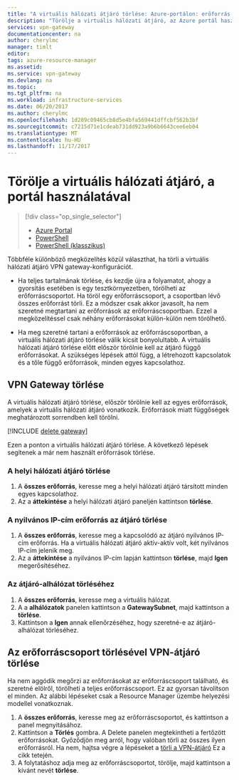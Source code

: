 ```yaml
---
title: "A virtuális hálózati átjáró törlése: Azure-portálon: erőforrás-kezelő |} Microsoft Docs"
description: "Törölje a virtuális hálózati átjáró, az Azure portál használatával a Resource Manager üzembe helyezési modellben."
services: vpn-gateway
documentationcenter: na
author: cherylmc
manager: timlt
editor: 
tags: azure-resource-manager
ms.assetid: 
ms.service: vpn-gateway
ms.devlang: na
ms.topic: 
ms.tgt_pltfrm: na
ms.workload: infrastructure-services
ms.date: 06/20/2017
ms.author: cherylmc
ms.openlocfilehash: 1d289c09465cb8d5e4bfa569441dffcbf562b3bf
ms.sourcegitcommit: c7215d71e1cdeab731dd923a9b6b6643cee6eb04
ms.translationtype: MT
ms.contentlocale: hu-HU
ms.lasthandoff: 11/17/2017
---
```

# <a name="delete-a-virtual-network-gateway-using-the-portal"></a>Törölje a virtuális hálózati átjáró, a portál használatával

> [!div class="op_single_selector"]
> * [Azure Portal](vpn-gateway-delete-vnet-gateway-portal.md)
> * [PowerShell](vpn-gateway-delete-vnet-gateway-powershell.md)
> * [PowerShell (klasszikus)](vpn-gateway-delete-vnet-gateway-classic-powershell.md)

Többféle különböző megközelítés közül választhat, ha törli a virtuális hálózati átjáró VPN gateway-konfigurációt.

- Ha teljes tartalmának törlése, és kezdje újra a folyamatot, ahogy a gyorsítás esetében is egy tesztkörnyezetben, törölheti az erőforráscsoportot. Ha töröl egy erőforráscsoport, a csoportban lévő összes erőforrást törli. Ez a módszer csak akkor javasolt, ha nem szeretné megtartani az erőforrások az erőforráscsoportban. Ezzel a megközelítéssel csak néhány erőforrásokat külön-külön nem törölhető.

- Ha meg szeretné tartani a erőforrások az erőforráscsoportban, a virtuális hálózati átjáró törlése válik kicsit bonyolultabb. A virtuális hálózati átjáró törlése előtt először törölnie kell az átjáró függő erőforrásokat. A szükséges lépések attól függ, a létrehozott kapcsolatok és a tőle függő erőforrások, minden egyes kapcsolathoz.

## <a name="delete-a-vpn-gateway"></a>VPN Gateway törlése

A virtuális hálózati átjáró törlése, először törölnie kell az egyes erőforrások, amelyek a virtuális hálózati átjáró vonatkozik. Erőforrások miatt függőségek meghatározott sorrendben kell törölni.

[!INCLUDE [delete gateway](../../includes/vpn-gateway-delete-vnet-gateway-portal-include.md)]

Ezen a ponton a virtuális hálózati átjáró törlése. A következő lépések segítenek a már nem használt erőforrások törlése.

### <a name="to-delete-the-local-network-gateway"></a>A helyi hálózati átjáró törlése

1. A **összes erőforrás**, keresse meg a helyi hálózati átjáró társított minden egyes kapcsolathoz.
2. Az a **áttekintése** a helyi hálózati átjáró paneljén kattintson **törlése**.

### <a name="to-delete-the-public-ip-address-resource-for-the-gateway"></a>A nyilvános IP-cím erőforrás az átjáró törlése

1. A **összes erőforrás**, keresse meg a kapcsolódó az átjáró nyilvános IP-cím erőforrás. Ha a virtuális hálózati átjáró aktív-aktív volt, két nyilvános IP-cím jelenik meg. 
2. Az a **áttekintése** a nyilvános IP-cím lapján kattintson **törlése**, majd **Igen** megerősítéséhez.

### <a name="to-delete-the-gateway-subnet"></a>Az átjáró-alhálózat törléséhez

1. A **összes erőforrás**, keresse meg a virtuális hálózat. 
2. A a **alhálózatok** panelen kattintson a **GatewaySubnet**, majd kattintson a **törlése**. 
3. Kattintson a **Igen** annak ellenőrzéséhez, hogy szeretné-e az átjáró-alhálózat törléséhez.

## <a name="deleterg"></a>Az erőforráscsoport törlésével VPN-átjáró törlése

Ha nem aggódik megőrzi az erőforrásokat az erőforráscsoport található, és szeretné elölről, törölheti a teljes erőforráscsoport. Ez az gyorsan távolítson el minden. Az alábbi lépéseket csak a Resource Manager üzembe helyezési modellel vonatkoznak.

1. A **összes erőforrás**, keresse meg az erőforráscsoportot, és kattintson a panel megnyitásához.
2. Kattintson a **Törlés** gombra. A Delete panelen megtekintheti a fertőzött erőforrásokat. Győződjön meg arról, hogy valóban törli az összes ilyen erőforrásról. Ha nem, hajtsa végre a lépéseket a [törli a VPN-átjáró](#deletegw) Ez a cikk tetején.
3. A folytatáshoz adja meg az erőforráscsoportot, törölje, majd kattintson a kívánt nevét **törlése**.